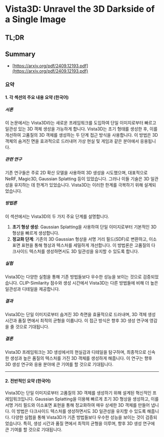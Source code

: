 # Vista3D: Unravel the 3D Darkside of a Single Image
## TL;DR
## Summary
- [https://arxiv.org/pdf/2409.12193.pdf](https://arxiv.org/pdf/2409.12193.pdf)

### 요약

#### 1. 각 섹션의 주요 내용 요약 (한국어)

##### 서론
이 논문에서는 Vista3D라는 새로운 프레임워크를 도입하여 단일 이미지로부터 빠르고 일관성 있는 3D 객체 생성을 가능하게 합니다. Vista3D는 초기 형태를 생성한 후, 이를 개선하여 고품질의 3D 객체를 생성하는 두 단계 접근 방식을 사용합니다. 이 방법은 3D 객체의 숨겨진 면을 효과적으로 드러내어 가상 현실 및 게임과 같은 분야에서 응용됩니다. 

##### 관련 연구
기존 연구들은 주로 2D 확산 모델을 사용하여 3D 생성을 시도했으며, 대표적으로 NeRF, Magic3D, Gaussian Splatting 등이 있었습니다. 그러나 이들 기술은 3D 일관성을 유지하는 데 한계가 있었습니다. Vista3D는 이러한 한계를 극복하기 위해 설계되었습니다.

##### 방법론
이 섹션에서는 Vista3D의 두 가지 주요 단계를 설명합니다.
1. **초기 형상 생성**: Gaussian Splatting을 사용하여 단일 이미지로부터 기본적인 3D 형상을 빠르게 생성합니다.
2. **정교화 단계**: 기존의 3D Gaussian 형상을 서명 거리 필드(SDF)로 변환하고, 이소표면 표현을 통해 형상과 텍스처를 세밀하게 개선합니다.
이 방법론은 고품질의 다크사이드 텍스처를 생성하면서도 3D 일관성을 유지할 수 있도록 합니다.

##### 실험
Vista3D는 다양한 실험을 통해 기존 방법들보다 우수한 성능을 보이는 것으로 검증되었습니다. CLIP-Similarity 점수와 생성 시간에서 Vista3D는 다른 방법들에 비해 더 높은 일관성과 디테일을 제공합니다. 

##### 결과
Vista3D는 단일 이미지로부터 숨겨진 3D 측면을 효율적으로 드러내며, 3D 객체 생성 시간과 품질 면에서 최적의 균형을 이룹니다. 이 접근 방식은 향후 3D 생성 연구에 영감을 줄 것으로 기대됩니다.

##### 결론
Vista3D 프레임워크는 3D 생성에서의 현실감과 디테일을 탐구하며, 최종적으로 신속한 생성과 높은 품질의 텍스처를 가진 3D 객체를 생성하게 해줍니다. 이 연구는 향후 3D 생성 연구와 응용 분야에 큰 기여를 할 것으로 기대됩니다.

---

#### 2. 전반적인 요약 (한국어)
Vista3D는 단일 이미지로부터 고품질의 3D 객체를 생성하기 위해 설계된 혁신적인 프레임워크입니다. Gaussian Splatting을 이용해 빠르게 초기 3D 형상을 생성하고, 이를 서명 거리 필드와 이소표면 표현을 통해 정교화하여 매우 상세한 3D 객체를 만들어 냅니다. 이 방법은 다크사이드 텍스처를 생성하면서도 3D 일관성을 유지할 수 있도록 해줍니다. 다양한 실험을 통해 Vista3D가 기존 방법들보다 우수한 성능을 보이는 것이 검증되었습니다. 특히, 생성 시간과 품질 면에서 최적의 균형을 이루며, 향후 3D 생성 연구에 큰 기여를 할 것으로 기대됩니다.

                